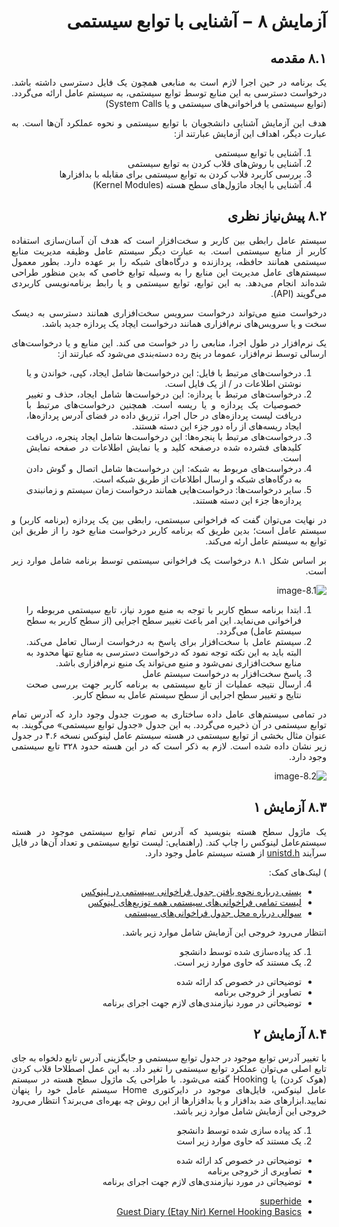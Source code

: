 <div dir="rtl" align='justify'>

# آزمایش ۸ − آشنایی با توابع سیستمی

## ۸.۱ مقدمه

یک برنامه در حین اجرا لازم است به منابعی همچون یک فایل
دسترسی داشته باشد. درخواست دسترسی به این منابع توسط 
توابع سیستمی، به سیستم عامل ارائه می‌گردد.
(توابع سیستمی یا فراخوانی‌های سیستمی و یا System Calls)

هدف این آزمایش آشنایی دانشجویان با توابع سیستمی و نحوه
عملکرد آن‌ها است. به عبارت دیگر، اهداف این آزمایش عبارتند
از:

1. آشنایی با توابع سیستمی
1. آشنایی با روش‌های قلاب کردن به توابع سیستمی
1. بررسی کاربرد فلاب کردن به توابع سیستمی برای مقابله با بد‌افزارها
1. آشنایی با ایجاد ماژول‌های سطح هسته (Kernel Modules)
 
## ۸.۲  پیش‌نیاز نظری

سیستم عامل رابطی بین کاربر و سخت‌افزار است که هدف آن
آسان‌سازی استفاده کاربر از منابع سیستمی است. به عبارت
دیگر سیستم عامل وظیفه مدیریت منابع سیستمی همانند حافظه،
پردازنده و درگاه‌های شبکه را بر عهده دارد. بطور معمول
سیستم‌های عامل مدیریت این منابع را به وسیله توابع خاصی 
که بدین منظور طراحی شده‌اند انجام می‌دهد. به این توابع،
توابع سیستمی و یا رابط برنامه‌نویسی کاربردی می‌گویند
 (API).

درخواست منبع می‌تواند درخواست سرویس سخت‌افزاری همانند
دسترسی به دیسک سخت و یا سرویس‌های نرم‌افزاری همانند درخواست
ایچاد یک پردازه جدید باشد.

یک نرم‌افزار در طول اجرا، منابعی را در خواست می کند. این
منابع و یا درخواست‌های ارسالی توسط نرم‌افزار، عموما در پنج
رده دسته‌بندی می‌شود که عبارتند از:

1. درخواست‌های مرتبط با فایل: این درخواست‌ها شامل ایجاد،
کپی، خواندن و یا نوشتن اطلاعات در / از یک فایل است.
1. درخواست‌های مرتبط با پردازه: این درخواست‌ها شامل ایجاد،
حذف و تغییر خصوصیات یک پردازه و یا ریسه است. همچنین
درخواست‌های مرتبط با دریافت لیست پردازه‌های در حال اجرا،
تزریق داده در فضای آدرس پردازه‌ها، ایجاد ریسه‌های از راه دور
جزء این دسته هستند.
1. درخواست‌های مرتبط با پنجره‌ها: این درخواست‌ها شامل
ایجاد پنجره، دریافت کلیدهای فشرده شده درصفحه کلید و یا
نمایش اطلاعات در صفحه نمایش است.
1. درخواست‌های مربوط به شبکه: این درخواست‌ها شامل اتصال و
گوش دادن به درگاه‌های شبکه و ارسال اطلاعات از طریق شبکه است.
1. سایر درخواست‌ها: درخواست‌هایی همانند درخواست زمان سیستم
و زمانبندی پردازه‌ها جزء این دسته هستند.

در نهایت می‌توان گفت که فراخوانی سیستمی، رابطی بین یک
پردازه (برنامه کاربر) و سیستم عامل است؛ بدین طریق که برنامه
کاربر درخواست منابع خود را از طریق این توابع به سیستم
عامل ارئه می‌کند.

بر اساس شکل ۸.۱ درخواست‌ یک فراخوانی سیستمی توسط برنامه
شامل موارد زیر است.

![image-8.1](./image/8-1.png)

1. ابتدا برنامه سطح کاربر با توجه به منبع مورد نیاز،
تابع سیستمی مربوطه را فراخوانی می‌نماید. این امر باعث تغییر
سطح اجرایی (از سطح کاربر به سطح سیستم عامل) می‌گردد.
1. سیستم عامل با سخت‌افزار برای پاسخ به درخواست
 ارسال تعامل می‌کند. البته باید به این نکته توجه نمود که درخواست
دسترسی به منابع تنها محدود به منابع سخت‌افزاری نمی‌شود و
منبع می‌تواند یک منبع نرم‌افزاری باشد.
1. پاسخ سخت‌افزار به درخواست سیستم عامل
1. ارسال نتیجه عملیات از تابع سیستمی به برنامه کاربر
جهت بررسی صحت نتایج و تغییر سطح اجرایی از سطح سیستم
عامل به سطح کاربر.

در تمامی سیستم‌های عامل داده ساختاری به صورت جدول وجود
دارد که آدرس تمام توابع سیستمی در آن ذخیره می‌گردد.
به این جدول «جدول توابع سیستمی» می‌گویند.
به عنوان مثال بخشی از توابع سیستمی در هسته سیستم عامل
لینوکس نسخه ۴.۶ در جدول زیر نشان داده شده است.
لازم به ذکر است که در این هسته حدود ۳۲۸ تابع سیستمی وجود
دارد.

![image-8.2](./image/8-2.png)

## ۸.۳ آزمایش ۱

یک ماژول سطح هسته بنویسید که آدرس تمام توابع سیستمی موجود
در هسته سیستم‌عامل لینوکس را چاپ کند.
(راهنمایی: لیست توابع سیستمی و تعداد آن‌ها در فایل سرآیند
[unistd.h](https://elixir.bootlin.com/linux/latest/source/include/uapi/asm-generic/unistd.h)
از هسته سیستم عامل وجود دارد.

)
لینک‌های کمک:

 - [پستی درباره نحوه یافتن جدول فراخوانی سیستمی در لینوکس](https://memset.wordpress.com/2011/03/18/syscall-hijacking-dynamically-obtain-syscall-table-address-kernel-2-6-x-2/)
 - [لیست تمامی فراخوانی‌های سیستمی همه توزیع‌های‌ لینوکس](https://marcin.juszkiewicz.com.pl/download/tables/syscalls.html)
 - [سوالی درباره محل جدول فراخوانی‌های سیستمی](https://unix.stackexchange.com/questions/421750/where-do-you-find-the-syscall-table-for-linux)
 
انتظار می‌رود خروجی این آزمایش شامل موارد زیر باشد.

1.  کد پیاده‌سازی شده توسط دانشجو
1. یک مستند که حاوی موارد زیر است.
  * توضیحاتی در خصوص کد ارائه شده
  * تصاویر از خروجی برنامه
  * توضیحاتی در مورد نیازمندی‌های لازم جهت اجرای برنامه
  
## ۸.۴ آزمایش ۲

با تغییر آدرس توابع موجود در جدول توابع سیستمی و جایگزینی
آدرس تابع دلخواه به جای تابع اصلی می‌توان عملکرد توابع
سیستمی را تغیر داد. به این عمل اصطلاحا قلاب کردن (هوک کردن)
یا Hooking گفته می‌شود. با طراحی یک ماژول سطح هسته در
سیستم عامل لینوکس، فایل‌های موجود در دایرکتوری Home سیستم
عامل خود را پنهان نمایید.ابزارهای ضد بدافزار و یا
بدافزارها از این روش چه بهره‌ای می‌برند؟ انتظار می‌رود خروجی
این آزمایش شامل موارد زیر باشد.

1. کد پیاده سازی شده توسط دانشجو
1. یک مستند که حاوی موارد زیر است
  * توضیحاتی در خصوص کد ارائه شده
  * تصاویری از خروجی برنامه
  * توضیجاتی در مورد نیازمندی‌های لازم جهت اجرای برنامه 


 
 - [superhide](https://github.com/jordan9001/superhide)
 - [Guest Diary (Etay Nir) Kernel Hooking Basics](https://isc.sans.edu/forums/diary/Guest+Diary+Etay+Nir+Kernel+Hooking+Basics/23155/)
</div>
